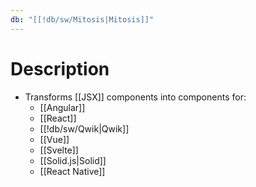 ```yaml
---
db: "[[!db/sw/Mitosis|Mitosis]]"
---
```

# Description
- Transforms [[JSX]] components into components for:
	- [[Angular]]
	- [[React]]
	- [[!db/sw/Qwik|Qwik]]
	- [[Vue]]
	- [[Svelte]]
	- [[Solid.js|Solid]]
	- [[React Native]]
